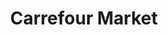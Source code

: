 ---
title: "Carrefour Market"
url: /ciudad-autonoma-de-buenos-aires/carrefour-market-avenida-cabildo/
shop: supermercado
---